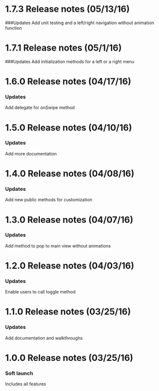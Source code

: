 1.7.3 Release notes (05/13/16)
=============================================================

###Updates
Add unit testing and a left/right navigation without animation function

1.7.1 Release notes (05/1/16)
=============================================================

###Updates
Add initialization methods for a left or a right menu

1.6.0 Release notes (04/17/16)
=============================================================

### Updates
Add delegate for onSwipe method

1.5.0 Release notes (04/10/16)
=============================================================

### Updates
Add more documentation

1.4.0 Release notes (04/08/16)
=============================================================

### Updates
Add new public methods for customization

1.3.0 Release notes (04/07/16)
=============================================================

### Updates
Add method to pop to main view without animations

1.2.0 Release notes (04/03/16)
=============================================================

### Updates
Enable users to call toggle method

1.1.0 Release notes (03/25/16)
=============================================================

### Updates
Add documentation and walkthroughs

1.0.0 Release notes (03/25/16)
=============================================================

### Soft launch
Includes all features



